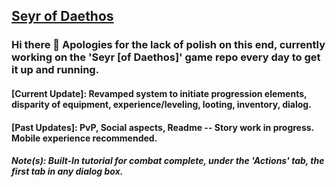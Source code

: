 ## [Seyr of Daethos](http://ascea.herokuapp.com/)
### Hi there 👋 Apologies for the lack of polish on this end, currently working on the 'Seyr [of Daethos]' game repo every day to get it up and running.

#### [Current Update]: Revamped system to initiate progression elements, disparity of equipment, experience/leveling, looting, inventory, dialog.
#### [Past Updates]: PvP, Social aspects, Readme -- Story work in progress. Mobile experience recommended.
##### Note(s): Built-In tutorial for combat complete, under the 'Actions' tab, the first tab in any dialog box.

<!--
**Daethos/Daethos** is a ✨ _special_ ✨ repository because its `README.md` (this file) appears on your GitHub profile.

Here are some ideas to get you started:

- 🔭 I’m currently working on ...
- 🌱 I’m currently learning ...
- 👯 I’m looking to collaborate on ...
- 🤔 I’m looking for help with ...
- 💬 Ask me about ...
- 📫 How to reach me: ...
- 😄 Pronouns: ...
- ⚡ Fun fact: ...
-->
